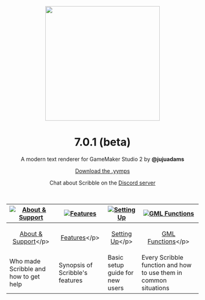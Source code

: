 <p align="center"><img src="https://raw.githubusercontent.com/JujuAdams/scribble/master/LOGO.png" style="display:block; margin:auto; width:300px"></p>
<h1 align="center">7.0.1 (beta)</h1>

<p align="center">A modern text renderer for GameMaker Studio 2 by <b>@jujuadams</b></p>

<p align="center"><a href="https://github.com/JujuAdams/scribble/releases/tag/7.0.1b4">Download the .yymps</a></p>
<p align="center">Chat about Scribble on the <a href="https://discord.gg/8krYCqr">Discord server</a></p>

&nbsp;

|[![About & Support](https://raw.githubusercontent.com/wiki/JujuAdams/scribble/images/aboutsupport.png)](https://github.com/JujuAdams/scribble/wiki/(6.0.0)-About-&-Support)|[![Features](https://raw.githubusercontent.com/wiki/JujuAdams/scribble/images/features.png)](https://github.com/JujuAdams/scribble/wiki/(6.0.0)-Features)|[![Setting Up](https://raw.githubusercontent.com/wiki/JujuAdams/scribble/images/settingup.png)](https://github.com/JujuAdams/scribble/wiki/(6.0.0)-Setting-Up)|[![GML Functions](https://raw.githubusercontent.com/wiki/JujuAdams/scribble/images/functions.png)](https://github.com/JujuAdams/scribble/wiki/(6.0.0)-GML-Functions)|
|----------------------|----------------------|----------------------|----------------------|
|<p align="center">[About & Support](https://github.com/JujuAdams/scribble/wiki/(6.0.0)-About-&-Support)</p>|<p align="center">[Features](https://github.com/JujuAdams/scribble/wiki/(6.0.0)-Features)</p>|<p align="center">[Setting Up](https://github.com/JujuAdams/scribble/wiki/(6.0.0)-Setting-Up)</p>|<p align="center">[GML Functions](https://github.com/JujuAdams/scribble/wiki/(6.0.0)-GML-Functions)</p>|
|Who made Scribble and how to get help| Synopsis of Scribble's features | Basic setup guide for new users | Every Scribble function and how to use them in common situations |
